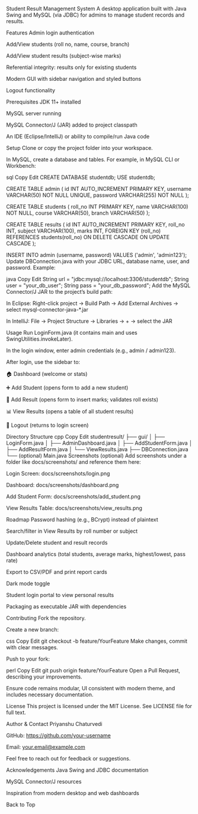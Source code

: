 Student Result Management System
A desktop application built with Java Swing and MySQL (via JDBC) for admins to manage student records and results.

Features
Admin login authentication

Add/View students (roll no, name, course, branch)

Add/View student results (subject-wise marks)

Referential integrity: results only for existing students

Modern GUI with sidebar navigation and styled buttons

Logout functionality

Prerequisites
JDK 11+ installed

MySQL server running

MySQL Connector/J (JAR) added to project classpath

An IDE (Eclipse/IntelliJ) or ability to compile/run Java code

Setup
Clone or copy the project folder into your workspace.

In MySQL, create a database and tables. For example, in MySQL CLI or Workbench:

sql
Copy
Edit
CREATE DATABASE studentdb;
USE studentdb;

CREATE TABLE admin (
  id INT AUTO_INCREMENT PRIMARY KEY,
  username VARCHAR(50) NOT NULL UNIQUE,
  password VARCHAR(255) NOT NULL
);

CREATE TABLE students (
  roll_no INT PRIMARY KEY,
  name VARCHAR(100) NOT NULL,
  course VARCHAR(50),
  branch VARCHAR(50)
);

CREATE TABLE results (
  id INT AUTO_INCREMENT PRIMARY KEY,
  roll_no INT,
  subject VARCHAR(100),
  marks INT,
  FOREIGN KEY (roll_no) REFERENCES students(roll_no)
    ON DELETE CASCADE ON UPDATE CASCADE
);

INSERT INTO admin (username, password) VALUES ('admin', 'admin123');
Update DBConnection.java with your JDBC URL, database name, user, and password. Example:

java
Copy
Edit
String url = "jdbc:mysql://localhost:3306/studentdb";
String user = "your_db_user";
String pass = "your_db_password";
Add the MySQL Connector/J JAR to the project’s build path:

In Eclipse: Right-click project → Build Path → Add External Archives → select mysql-connector-java-*.jar

In IntelliJ: File → Project Structure → Libraries → + → select the JAR

Usage
Run LoginForm.java (it contains main and uses SwingUtilities.invokeLater).

In the login window, enter admin credentials (e.g., admin / admin123).

After login, use the sidebar to:

🏠 Dashboard (welcome or stats)

➕ Add Student (opens form to add a new student)

📝 Add Result (opens form to insert marks; validates roll exists)

📊 View Results (opens a table of all student results)

🚪 Logout (returns to login screen)

Directory Structure
cpp
Copy
Edit
studentresult/
├── gui/
│   ├── LoginForm.java
│   ├── AdminDashboard.java
│   ├── AddStudentForm.java
│   ├── AddResultForm.java
│   └── ViewResults.java
├── DBConnection.java
└── (optional) Main.java
Screenshots (optional)
Add screenshots under a folder like docs/screenshots/ and reference them here:

Login Screen: docs/screenshots/login.png

Dashboard: docs/screenshots/dashboard.png

Add Student Form: docs/screenshots/add_student.png

View Results Table: docs/screenshots/view_results.png

Roadmap
Password hashing (e.g., BCrypt) instead of plaintext

Search/filter in View Results by roll number or subject

Update/Delete student and result records

Dashboard analytics (total students, average marks, highest/lowest, pass rate)

Export to CSV/PDF and print report cards

Dark mode toggle

Student login portal to view personal results

Packaging as executable JAR with dependencies

Contributing
Fork the repository.

Create a new branch:

css
Copy
Edit
git checkout -b feature/YourFeature
Make changes, commit with clear messages.

Push to your fork:

perl
Copy
Edit
git push origin feature/YourFeature
Open a Pull Request, describing your improvements.

Ensure code remains modular, UI consistent with modern theme, and includes necessary documentation.

License
This project is licensed under the MIT License. See LICENSE file for full text.

Author & Contact
Priyanshu Chaturvedi

GitHub: https://github.com/your-username

Email: your.email@example.com

Feel free to reach out for feedback or suggestions.

Acknowledgements
Java Swing and JDBC documentation

MySQL Connector/J resources

Inspiration from modern desktop and web dashboards

Back to Top
